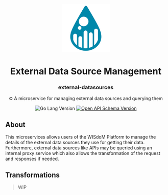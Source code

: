 <div align="center">
<img height="150px" src="https://raw.githubusercontent.com/wisdom-oss/brand/main/svg/standalone_color.svg">
<h1>External Data Source Management</h1>
<h3>external-datasources</h3>
<p>⚙️ A microservice for managing external data sources and querying them</p>

<img src="https://img.shields.io/github/go-mod/go-version/wisdom-oss/service-externalDatasources?style=for-the-badge" 
alt="Go Lang Version"/>
<a href="openapi.yaml">
<img src="https://img.shields.io/badge/Schema%20Version-3.0.0-6BA539?style=for-the-badge&logo=OpenAPI%20Initiative" alt="Open
API Schema Version"/></a>
</div>

## About
This microservices allows users of the WISdoM Platform to manage the details of
the external data sources they use for getting their data. Furthermore, external
data sources like APIs may be queried using an internal proxy service which
also allows the transformation of the request and responses if needed.

## Transformations
> WIP